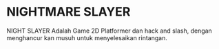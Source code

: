 # NIGHTMARE SLAYER
NIGHT SLAYER Adalah Game 2D Platformer dan hack and slash, dengan menghancur kan musuh untuk menyelesaikan rintangan.
